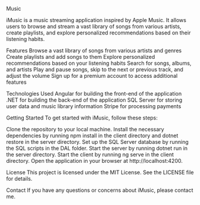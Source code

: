 Music

iMusic is a music streaming application inspired by Apple Music. It allows users to browse and stream a vast library of songs from various artists, create playlists, and explore personalized recommendations based on their listening habits.

Features
Browse a vast library of songs from various artists and genres
Create playlists and add songs to them
Explore personalized recommendations based on your listening habits
Search for songs, albums, and artists
Play and pause songs, skip to the next or previous track, and adjust the volume
Sign up for a premium account to access additional features

Technologies Used
Angular for building the front-end of the application
.NET for building the back-end of the application
SQL Server for storing user data and music library information
Stripe for processing payments

Getting Started
To get started with iMusic, follow these steps:

Clone the repository to your local machine.
Install the necessary dependencies by running npm install in the client directory and dotnet restore in the server directory.
Set up the SQL Server database by running the SQL scripts in the DAL folder.
Start the server by running dotnet run in the server directory.
Start the client by running ng serve in the client directory.
Open the application in your browser at http://localhost:4200.

License
This project is licensed under the MIT License. See the LICENSE file for details.

Contact
If you have any questions or concerns about iMusic, please contact me.
